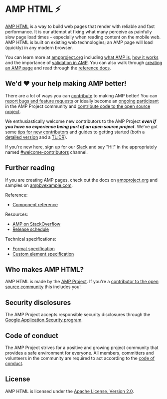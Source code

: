 # AMP HTML ⚡

[AMP HTML](https://www.ampproject.org/docs/get_started/about-amp.html) is a way to build web pages that render with reliable and fast performance. It is our attempt at fixing what many perceive as painfully slow page load times – especially when reading content on the mobile web.  AMP HTML is built on existing web technologies; an AMP page will load (quickly) in any modern browser.

You can learn more at [ampproject.org](https://www.ampproject.org/) including [what AMP is](https://www.ampproject.org/learn/about-amp/), [how it works](https://www.ampproject.org/learn/how-amp-works/) and the importance of [validation in AMP](https://www.ampproject.org/docs/guides/validate).  You can also walk through [creating an AMP page](https://www.ampproject.org/docs/get_started/create) and read through the [reference docs](https://www.ampproject.org/docs/reference/components).

## We'd ❤️️ your help making AMP better!

There are a lot of ways you can [contribute](CONTRIBUTING.md) to making AMP better! You can [report bugs and feature requests](CONTRIBUTING.md#reporting-issues-with-amp) or ideally become an [ongoing participant](CONTRIBUTING.md#ongoing-participation) in the AMP Project community and [contribute code to the open source project](CONTRIBUTING.md#contributing-code).

We enthusiastically welcome new contributors to the AMP Project **_even if you have no experience being part of an open source project_**.  We've got some [tips for new contributors](https://github.com/ampproject/amphtml/blob/master/CONTRIBUTING.md#tips-for-new-open-source-contributors) and guides to getting started (both a [detailed version](contributing/getting-started-e2e.md) and a [TL;DR](contributing/getting-started-quick.md)).

If you're new here, sign up for our [Slack](https://docs.google.com/forms/d/e/1FAIpQLSd83J2IZA6cdR6jPwABGsJE8YL4pkypAbKMGgUZZriU7Qu6Tg/viewform?fbzx=4406980310789882877) and say "Hi!" in the appropriately named [#welcome-contributors](https://amphtml.slack.com/messages/welcome-contributors/) channel.

## Further reading

If you are creating AMP pages,
check out the docs on [ampproject.org](https://www.ampproject.org/) and samples on [ampbyexample.com](https://ampbyexample.com/).

Reference:
* [Component reference](https://www.ampproject.org/docs/reference/components)

Resources:
* [AMP on StackOverflow](https://stackoverflow.com/questions/tagged/amp-html)
* [Release schedule](contributing/release-schedule.md)

Technical specifications:
* [Format specification](spec/amp-html-format.md)
* [Custom element specification](spec/amp-html-components.md)

## Who makes AMP HTML?

AMP HTML is made by the [AMP Project](https://www.ampproject.org/).  If you're a [contributor to the open source community](https://github.com/ampproject/amphtml/graphs/contributors) this includes you!

## Security disclosures

The AMP Project accepts responsible security disclosures through the [Google Application Security program](https://www.google.com/about/appsecurity/).

## Code of conduct

The AMP Project strives for a positive and growing project community that provides a safe environment for everyone.  All members, committers and volunteers in the community are required to act according to the [code of conduct](CODE_OF_CONDUCT.md).

## License

AMP HTML is licensed under the [Apache License, Version 2.0](LICENSE).
